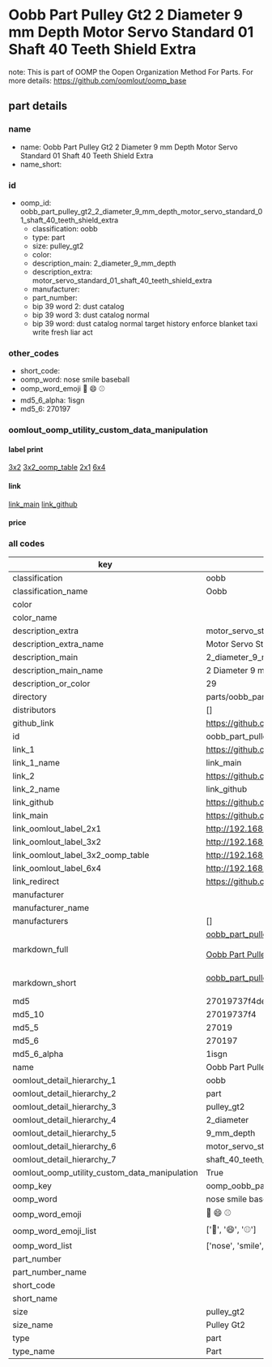 # Oobb Part Pulley Gt2 2 Diameter 9 mm Depth Motor Servo Standard 01 Shaft 40 Teeth Shield Extra  

note: This is part of OOMP the Oopen Organization Method For Parts. For more details: https://github.com/oomlout/oomp_base

##  part details
  







### name
* name: Oobb Part Pulley Gt2 2 Diameter 9 mm Depth Motor Servo Standard 01 Shaft 40 Teeth Shield Extra
* name_short: 
### id
* oomp_id: oobb_part_pulley_gt2_2_diameter_9_mm_depth_motor_servo_standard_01_shaft_40_teeth_shield_extra
  * classification: oobb
  * type: part
  * size: pulley_gt2
  * color: 
  * description_main: 2_diameter_9_mm_depth
  * description_extra: motor_servo_standard_01_shaft_40_teeth_shield_extra
  * manufacturer: 
  * part_number: 
  * bip 39 word 2: dust catalog
  * bip 39 word 3: dust catalog normal
  * bip 39 word: dust catalog normal target history enforce blanket taxi write fresh liar act

### other_codes
* short_code: 
* oomp_word: nose smile baseball
* oomp_word_emoji :nose: :smile: :baseball:
* md5_6_alpha: 1isgn
* md5_6: 270197






### oomlout_oomp_utility_custom_data_manipulation
#### label print
[3x2](http://192.168.1.245:1112/?label=oomp%201isgn)
[3x2_oomp_table](http://192.168.1.108:1112/?label=oomp%201isgn)
[2x1](http://192.168.1.242:1112/?label=oomp%201isgn)
[6x4](http://192.168.1.55:1112/?label=oomp%201isgn)    

#### link

[link_main](https://github.com/oomlout/oomlout_oomp_version_1_messy/tree/main/parts/oobb_part_pulley_gt2_2_diameter_9_mm_depth_motor_servo_standard_01_shaft_40_teeth_shield_extra) [link_github](https://github.com/oomlout/oomlout_oomp_version_1_messy/tree/main/parts/oobb_part_pulley_gt2_2_diameter_9_mm_depth_motor_servo_standard_01_shaft_40_teeth_shield_extra)                             

#### price







### all codes 
| key | value |  
| --- | --- |  
| classification | oobb |  
| classification_name | Oobb |  
| color |  |  
| color_name |  |  
| description_extra | motor_servo_standard_01_shaft_40_teeth_shield_extra |  
| description_extra_name | Motor Servo Standard 01 Shaft 40 Teeth Shield Extra |  
| description_main | 2_diameter_9_mm_depth |  
| description_main_name | 2 Diameter 9 mm Depth |  
| description_or_color | 29 |  
| directory | parts/oobb_part_pulley_gt2_2_diameter_9_mm_depth_motor_servo_standard_01_shaft_40_teeth_shield_extra |  
| distributors | [] |  
| github_link | https://github.com/oomlout/oomlout_oomp_part_src/tree/main/parts/oobb_part_pulley_gt2_2_diameter_9_mm_depth_motor_servo_standard_01_shaft_40_teeth_shield_extra |  
| id | oobb_part_pulley_gt2_2_diameter_9_mm_depth_motor_servo_standard_01_shaft_40_teeth_shield_extra |  
| link_1 | https://github.com/oomlout/oomlout_oomp_version_1_messy/tree/main/parts/oobb_part_pulley_gt2_2_diameter_9_mm_depth_motor_servo_standard_01_shaft_40_teeth_shield_extra |  
| link_1_name | link_main |  
| link_2 | https://github.com/oomlout/oomlout_oomp_version_1_messy/tree/main/parts/oobb_part_pulley_gt2_2_diameter_9_mm_depth_motor_servo_standard_01_shaft_40_teeth_shield_extra |  
| link_2_name | link_github |  
| link_github | https://github.com/oomlout/oomlout_oomp_version_1_messy/tree/main/parts/oobb_part_pulley_gt2_2_diameter_9_mm_depth_motor_servo_standard_01_shaft_40_teeth_shield_extra |  
| link_main | https://github.com/oomlout/oomlout_oomp_version_1_messy/tree/main/parts/oobb_part_pulley_gt2_2_diameter_9_mm_depth_motor_servo_standard_01_shaft_40_teeth_shield_extra |  
| link_oomlout_label_2x1 | http://192.168.1.242:1112/?label=oomp%201isgn |  
| link_oomlout_label_3x2 | http://192.168.1.245:1112/?label=oomp%201isgn |  
| link_oomlout_label_3x2_oomp_table | http://192.168.1.108:1112/?label=oomp%201isgn |  
| link_oomlout_label_6x4 | http://192.168.1.55:1112/?label=oomp%201isgn |  
| link_redirect | https://github.com/oomlout/oomlout_oomp_version_1_messy/tree/main/parts/oobb_part_pulley_gt2_2_diameter_9_mm_depth_motor_servo_standard_01_shaft_40_teeth_shield_extra |  
| manufacturer |  |  
| manufacturer_name |  |  
| manufacturers | [] |  
| markdown_full | [oobb_part_pulley_gt2_2_diameter_9_mm_depth_motor_servo_standard_01_shaft_40_teeth_shield_extra](none)<br>[](none)<br>[Oobb Part Pulley Gt2 2 Diameter 9 Mm Depth Motor Servo Standard 01 Shaft 40 Teeth Shield Extra](none)<br><br> |  
| markdown_short | [oobb_part_pulley_gt2_2_diameter_9_mm_depth_motor_servo_standard_01_shaft_40_teeth_shield_extra](none)<br><br> |  
| md5 | 27019737f4de62e928b61ddf2c48fa22 |  
| md5_10 | 27019737f4 |  
| md5_5 | 27019 |  
| md5_6 | 270197 |  
| md5_6_alpha | 1isgn |  
| name | Oobb Part Pulley Gt2 2 Diameter 9 mm Depth Motor Servo Standard 01 Shaft 40 Teeth Shield Extra |  
| oomlout_detail_hierarchy_1 | oobb |  
| oomlout_detail_hierarchy_2 | part |  
| oomlout_detail_hierarchy_3 | pulley_gt2 |  
| oomlout_detail_hierarchy_4 | 2_diameter |  
| oomlout_detail_hierarchy_5 | 9_mm_depth |  
| oomlout_detail_hierarchy_6 | motor_servo_standard_01 |  
| oomlout_detail_hierarchy_7 | shaft_40_teeth_shield_extra |  
| oomlout_oomp_utility_custom_data_manipulation | True |  
| oomp_key | oomp_oobb_part_pulley_gt2_2_diameter_9_mm_depth_motor_servo_standard_01_shaft_40_teeth_shield_extra |  
| oomp_word | nose smile baseball |  
| oomp_word_emoji | :nose: :smile: :baseball: |  
| oomp_word_emoji_list | [':nose:', ':smile:', ':baseball:'] |  
| oomp_word_list | ['nose', 'smile', 'baseball'] |  
| part_number |  |  
| part_number_name |  |  
| short_code |  |  
| short_name |  |  
| size | pulley_gt2 |  
| size_name | Pulley Gt2 |  
| type | part |  
| type_name | Part |  
